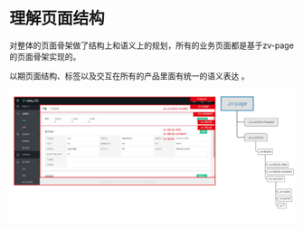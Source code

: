 # 理解页面结构

对整体的页面骨架做了结构上和语义上的规划，所有的业务页面都是基于zv-page 的页面骨架实现的。

以期页面结构、标签以及交互在所有的产品里面有统一的语义表达 。

![](/assets/页面框架.jpg)

